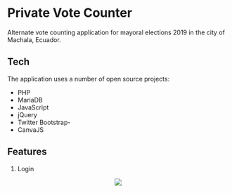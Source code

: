 # Private Vote Counter
Alternate vote counting application for mayoral elections 2019 in the city of Machala, Ecuador.

## Tech

The application uses a number of open source projects:

- PHP
- MariaDB
- JavaScript
- jQuery
- Twitter Bootstrap- 
- CanvaJS

## Features
1. Login
<p align="center">
  <a href="#" target="_blank"><img src="https://www.codibros.com/demo_screen_shots/vote_counter/vote_counter_login.png"></a>
</p>
